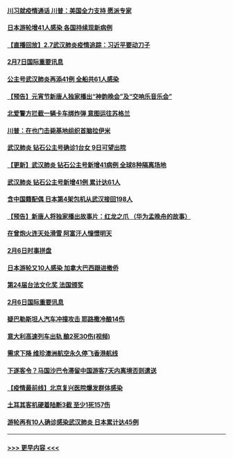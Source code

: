 #### [川习就疫情通话 川普：美国全力支持 愿派专家](../pages/prog202/a102771930.md?t=02080102) 
#### [日本游轮增41人感染 各国持续现新病例](../pages/prog202/a102771912.md?t=02080102) 
#### [【直播回放】2.7武汉肺炎疫情追踪：习近平要动刀子](../pages/prog202/a102771649.md?t=02080102) 
#### [2月7日国际重要讯息](../pages/prog202/a102771747.md?t=02080102) 
#### [公主号武汉肺炎再添41例 全船共61人感染](../pages/prog202/a102771703.md?t=02080102) 
#### [【预告】元宵节新唐人独家播出“神韵晚会”及“交响乐音乐会”](../pages/prog202/a102767674.md?t=02080102) 
#### [北爱警方拦截一辆卡车绑炸弹 意图运往苏格兰](../pages/prog202/a102771609.md?t=02080102) 
#### [川普：在也门击毙基地组织首脑拉伊米](../pages/prog202/a102771528.md?t=02080102) 
#### [武汉肺炎 钻石公主号确诊1台女 9日可望出院](../pages/prog202/a102771518.md?t=02080102) 
#### [【更新】武汉肺炎 钻石公主号新增41病例 全球8种隔离场地](../pages/prog202/a102770740.md?t=02080102) 
#### [武汉肺炎 钻石公主号新增41例 累计达61人](../pages/prog202/a102771486.md?t=02080102) 
#### [含中国籍配偶 日本第4架包机从武汉接回198人](../pages/prog202/a102771472.md?t=02080102) 
#### [【预告】新唐人将独家播出故事片：红龙之爪 （华为孟晚舟的故事）](../pages/prog202/a102767728.md?t=02080102) 
#### [在曾炮火连天处滑雪 阿富汗人憧憬明天](../pages/prog202/a102771290.md?t=02080102) 
#### [2月6日时事拼盘](../pages/prog202/a102771225.md?t=02080102) 
#### [日本游轮又10人感染 加拿大巴西跟进撤侨](../pages/prog202/a102771084.md?t=02080102) 
#### [第24届台法文化奖 法国颁奖](../pages/prog202/a102771032.md?t=02080102) 
#### [2月6日国际重要讯息](../pages/prog202/a102770794.md?t=02080102) 
#### [疑巴勒斯坦人汽车冲撞攻击 耶路撒冷酿14伤](../pages/prog202/a102770586.md?t=02080102) 
#### [意大利高速列车出轨 酿2死30伤(视频)](../pages/prog202/a102770762.md?t=02080102) 
#### [需求下降 维珍澳洲航空永久停飞香港航线](../pages/prog202/a102770751.md?t=02080102) 
#### [下逐客令？马国沙巴令滞留中国游客7天内离境否则遣送](../pages/prog202/a102770640.md?t=02080102) 
#### [【疫情最前线】北京复兴医院爆发群体感染](../pages/prog202/a102770602.md?t=02080102) 
#### [土耳其客机硬着陆断3截 至少1死157伤](../pages/prog202/a102770508.md?t=02080102) 
#### [游轮再有10人确诊感染武汉肺炎 日本累计达45例](../pages/prog202/a102770476.md?t=02080102) 

----
#### [ >>> 更早内容 <<< ](../indexes/prog202-earlier.md)
